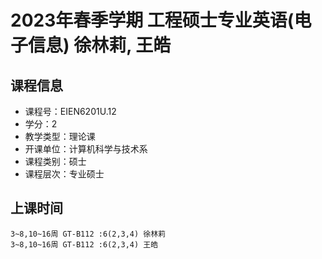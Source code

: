 # 2023年春季学期 工程硕士专业英语(电子信息) 徐林莉, 王皓






## 课程信息

- 课程号：EIEN6201U.12
- 学分：2
- 教学类型：理论课
- 开课单位：计算机科学与技术系
- 课程类别：硕士
- 课程层次：专业硕士

## 上课时间

```
3~8,10~16周 GT-B112 :6(2,3,4) 徐林莉
3~8,10~16周 GT-B112 :6(2,3,4) 王皓
```

